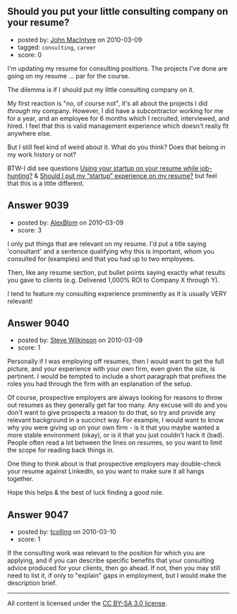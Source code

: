 ## Should you put your little consulting company on your resume?

- posted by: [John MacIntyre](https://stackexchange.com/users/-1/760-john-macintyre) on 2010-03-09
- tagged: `consulting`, `career`
- score: 0

I'm updating my resume for consulting positions.  The projects I've done are going on my resume ... par for the course.

The dilemma is if I should put my little consulting company on it.  

My first reaction is "no, of course not", it's all about the projects I did *through* my company.  However, I did have a subcontractor working for me for a year, and an employee for 6 months which I recruited, interviewed, and hired.  I feel that this is valid management experience which doesn't really fit anywhere else.

But I still feel kind of weird about it.  What do you think?  Does that belong in my work history or not?

BTW-I did see questions [Using your startup on your resume while job-hunting?][1] & [Should I put my “startup” experience on my resume?][2] but feel that this is a little different.

  [1]: http://answers.onstartups.com/questions/1574/using-your-startup-on-your-resume-while-job-hunting
  [2]: http://answers.onstartups.com/questions/8874/should-i-put-my-startup-experience-on-my-resume


## Answer 9039

- posted by: [AlexBlom](https://stackexchange.com/users/-1/565-alexblom) on 2010-03-09
- score: 3

I only put things that are relevant on my resume. I'd put a title saying 'consultant' and a sentence qualifying why this is important, whom you consulted for (examples) and that you had up to two employees. 

Then, like any resume section, put bullet points saying exactly what results you gave to clients (e.g. Delivered 1,000% ROI to Company X through Y).

I tend to feature my consulting experience prominently as it is usually VERY relevant!


## Answer 9040

- posted by: [Steve Wilkinson](https://stackexchange.com/users/-1/2177-steve-wilkinson) on 2010-03-09
- score: 1

Personally if I was employing off resumes, then I would want to get the full picture, and your experience with your own firm, even given the size, is pertinent.  I would be tempted to include a short paragraph that prefixes the roles you had through the firm with an explanation of the setup.

Of course, prospective employers are always looking for reasons to throw out resumes as they generally get far too many.  Any excuse will do and you don't want to give prospects a reason to do that, so try and provide any relevant background in a succinct way.  For example, I would want to know why you were giving up on your own firm - is it that you maybe wanted a more stable environment (okay), or is it that you just couldn't hack it (bad).  People often read a lot between the lines on resumes, so you want to limit the scope for reading back things in.

One thing to think about is that prospective employers may double-check your resume against LinkedIn, so you want to make sure it all hangs together.

Hope this helps & the best of luck finding a good role.


## Answer 9047

- posted by: [tcolling](https://stackexchange.com/users/-1/2813-tcolling) on 2010-03-10
- score: 1

If the consulting work was relevant to the position for which you are applying, and if you can describe specific benefits that your consulting advice produced for your clients, then go ahead.  If not, then you may still need to list it, if only to "explain" gaps in employment, but I would make the description brief.



---

All content is licensed under the [CC BY-SA 3.0 license](https://creativecommons.org/licenses/by-sa/3.0/).
